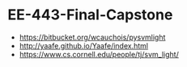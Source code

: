 # EE-443-Final-Capstone
- https://bitbucket.org/wcauchois/pysvmlight
- http://yaafe.github.io/Yaafe/index.html
- https://www.cs.cornell.edu/people/tj/svm_light/
